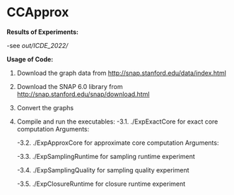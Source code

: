 # CCApprox

**Results of Experiments:**

-see *out/ICDE_2022/*

**Usage of Code:**

1. Download the graph data from http://snap.stanford.edu/data/index.html
2. Download the SNAP 6.0 library from http://snap.stanford.edu/snap/download.html
2. Convert the graphs
3. Compile and run the executables:
    -3.1. ./ExpExactCore for exact core computation
    Arguments:
    
    -3.2. ./ExpApproxCore for approximate core computation
    Arguments:
    
    -3.3. ./ExpSamplingRuntime for sampling runtime experiment
    
    -3.4. ./ExpSamplingQuality for sampling quality experiment
    
    -3.5. ./ExpClosureRuntime for closure runtime experiment
